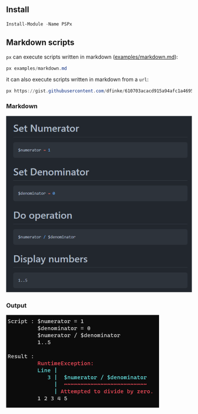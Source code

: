 ## Install

```powershell
Install-Module -Name PSPx
```

## Markdown scripts

`px` can execute scripts written in markdown ([examples/markdown.md](examples/markdown.md)):
```powershell
px examples/markdown.md
```

it can also execute scripts written in markdown from a `url`:

```powershell
px https://gist.githubusercontent.com/dfinke/610703acacd915a94afc1a4695fc6fce/raw/479e8a5edc62607ac5f753a4eb2a56ead43a841f/testErrors.md | fl
```

### Markdown

![](/media/PSMarkdown.png)

### Output

![](/media/PSOutput.png)